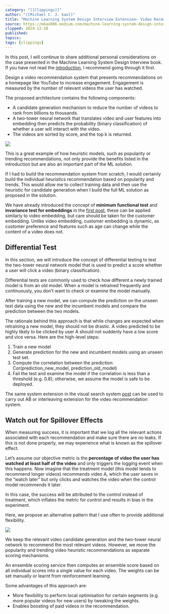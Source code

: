 ```yaml
---
category: "[[Clippings]]"
author: "[[Michael C. J. kao]]"
title: "Machine Learning System Design Interview Extension— Video Recommendation System"
source: https://mkao006.medium.com/machine-learning-system-design-interview-extension-video-recommendation-system-9fc47d7467cd
clipped: 2024-12-18
published: 
topics: 
tags: [clippings]
---
```



In this post, I will continue to share additional personal considerations on the case presented in the Machine Learning System Design Interview book. If you have not read the [introduction](https://mkao006.medium.com/machine-learning-system-design-interview-a-personal-extension-intro-ad24b4989680), I recommend going through it first.

Design a video recommendation system that presents recommendations on a homepage like YouTube to increase engagement. Engagement is measured by the number of relevant videos the user has watched.

The proposed architecture contains the following components:

-   A candidate generation mechanism to reduce the number of videos to rank from billions to thousands.
-   A two-tower neural network that translates video and user features into embedding then predicts the probability (binary classification) of whether a user will interact with the video.
-   The videos are sorted by score, and the top k is returned.

![](https://miro.medium.com/v2/resize:fit:1400/1*_rzyQGxirTjnXB43iVqzsA.png)

This is a great example of how heuristic models, such as popularity or trending recommendations, not only provide the benefits listed in the introduction but are also an important part of the ML solution.

If I had to build the recommendation system from scratch, I would certainly build the individual heuristics recommendation based on popularity and trends. This would allow me to collect training data and then use the heuristic for candidate generation when I build the full ML solution as proposed in the solution.

We have already introduced the concept of **minimum functional test** and **invariance test for embeddings** in the [first post](https://mkao006.medium.com/machine-learning-system-design-interview-a-personal-extension-chapter-2-7ab9fbf85ca1), these can be applied similarly to video embedding, but care should be taken for the customer embedding. Unlike video embedding, customer embedding is dynamic, as customer preference and features such as age can change while the content of a video does not.

## Differential Test

In this section, we will introduce the concept of differential testing to test the two-tower neural network model that is used to predict a score whether a user will click a video (binary classification).

Differential tests are commonly used to check how different a newly trained model is from an old model. When a model is retrained frequently and continuously, you don’t want to check or examine the model manually.

After training a new model, we can compute the prediction on the unseen test data using the new and the incumbent models and compare the prediction between the two models.

The rationale behind this approach is that while changes are expected when retraining a new model, they should not be drastic. A video predicted to be highly likely to be clicked by user A should not suddenly have a low score and vice versa. Here are the high-level steps:

1.  Train a new model
2.  Generate prediction for the new and incumbent models using an unseen test set.
3.  Compute the correlation between the prediction: Cor(prediction\_new\_model, prediction\_old\_model)
4.  Fail the test and examine the model if the correlation is less than a threshold (e.g. 0.8); otherwise, we assume the model is safe to be deployed.

The same system extension in the visual search system [post](https://mkao006.medium.com/machine-learning-system-design-interview-a-personal-extension-chapter-2-7ab9fbf85ca1) can be used to carry out AB or interleaving extension for the video recommendation system.

## Watch out for Spillover Effects

When measuring success, it is important that we log all the relevant actions associated with each recommendation and make sure there are no leaks. If this is not done properly, we may experience what is known as the spillover effect.

Let’s assume our objective metric is the **percentage of video the user has watched at least half of the video** and only triggers the logging event when this happens. Now imagine that the treatment model (this model tends to recommend longer videos) recommends video A, which the user saves in the “watch later” but only clicks and watches the video when the control model recommends it later.

In this case, the success will be attributed to the control instead of treatment, which inflates the metric for control and results in bias in the experiment.

Here, we propose an alternative pattern that I use often to provide additional flexibility.

![](https://miro.medium.com/v2/resize:fit:1400/1*JUV8mO_783jLaXVJJsjnhQ.png)

We keep the relevant video candidate generation and the two-tower neural network to recommend the most relevant videos. However, we move the popularity and trending video heuristic recommendations as separate scoring mechanisms.

An ensemble scoring service then computes an ensemble score based on all individual scores into a single value for each video. The weights can be set manually or learnt from reinforcement learning.

Some advantages of this approach are:

-   More flexibility to perform local optimisation for certain segments (e.g. more popular videos for new users) by tweaking the weights.
-   Enables boosting of paid videos in the recommendation.